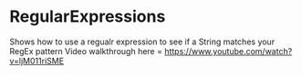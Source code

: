 # RegularExpressions
Shows how to use a regualr expression to see if a String matches your RegEx pattern
Video walkthrough here = https://www.youtube.com/watch?v=ljM011riSME
